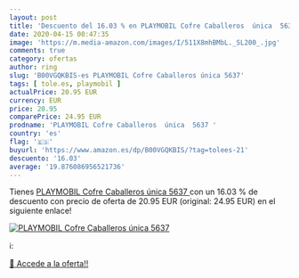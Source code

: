 ```yaml
---
layout: post
title: 'Descuento del 16.03 % en PLAYMOBIL Cofre Caballeros  única  5637 '
date: 2020-04-15 00:47:35
image: 'https://m.media-amazon.com/images/I/511X8mhBMbL._SL200_.jpg'
comments: true
category: ofertas
author: ring
slug: 'B00VGQKBIS-es PLAYMOBIL Cofre Caballeros única 5637'
tags: [ tole.es, playmobil ]
actualPrice: 20.95 EUR
currency: EUR
price: 20.95
comparePrice: 24.95 EUR
prodname: 'PLAYMOBIL Cofre Caballeros  única  5637 '
country: 'es'
flag: '🇪🇸'
buyurl: 'https://www.amazon.es/dp/B00VGQKBIS/?tag=tolees-21'
descuento: '16.03'
average: '19.876086956521736'
---
```


Tienes [PLAYMOBIL Cofre Caballeros  única  5637 ](https://www.amazon.es/dp/B00VGQKBIS/?tag=tolees-21) con un 16.03 % de descuento con precio de oferta de 20.95 EUR (original: 24.95 EUR) en el siguiente enlace!

[![PLAYMOBIL Cofre Caballeros  única  5637 ](https://m.media-amazon.com/images/I/511X8mhBMbL._SL200_.jpg)](https://www.amazon.es/dp/B00VGQKBIS/?tag=tolees-21)

ℹ️:


[🛒 Accede a la oferta!!](https://www.amazon.es/dp/B00VGQKBIS/?tag=tolees-21)
